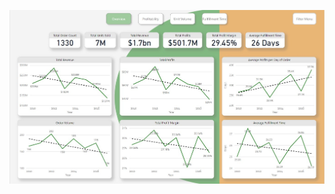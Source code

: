 <a href="https://app.powerbi.com/view?r=eyJrIjoiN2I2NTVjMzMtMTM5Ni00Zjg4LWFlMGItMWM5OTQyMmRkZDkzIiwidCI6ImYzNmUyMWM1LTU0MjktNDRlNi1hZjlhLTUwOWMzYWEwNzc2MSJ9&pageName=ReportSectionb20cb185ce329cea8bfc"><img src="https://github.com/JFloresTech/PowerBI/blob/main/Europe%20Sales%20Report%20.jpg"></a>
